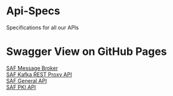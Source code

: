# Api-Specs
Specifications for all our APIs

# Swagger View on GitHub Pages
[SAF Message Broker](https://github.myecohub.ch/SAF-Message-Broker/0.2.4)\
[SAF Kafka REST Proxy API](https://github.myecohub.ch/SAF-Kafka-REST-Proxy-API/0.3.0)\
[SAF General API](https://github.myecohub.ch/General-Api/0.3.0)\
[SAF PKI API](https://github.myecohub.ch/PKI-Api/0.3.0)

